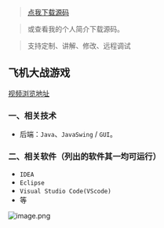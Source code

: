 > [点我下载源码](https://www.notmaker.com/detail/ec8a548433e1455ca98c8a4710f9fe96/ghp20250322) 


> 或查看我的个人简介下载源码。

> 支持定制、讲解、修改、远程调试


## 飞机大战游戏

[视频浏览地址](https://store.ptcc9.top/manual_upload/js打飞机游戏.mp4)

### 一、相关技术
- 后端：`Java`、`JavaSwing` / `GUI`。

### 二、相关软件（列出的软件其一均可运行）
- `IDEA`
- `Eclipse`
- `Visual Studio Code(VScode)`
- 等

![image.png](https://store.ptcc9.top/notmaker/user_upload/ba15bc64d0b24c178659372c9c4386bd/2024-02-26%2020:34:02_image.png)
